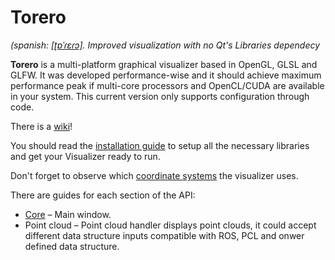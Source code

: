 
# Torero
*(spanish: [\[ʈɒˈɾɛɾɔ\]](https://translate.google.com/#es/de/Torero%20torea%20al%20toro%20en%20el%20toreo.). Improved visualization with no Qt's Libraries dependecy*

**Torero** is a multi-platform graphical visualizer based in OpenGL, GLSL and GLFW. It was developed performance-wise and it should achieve maximum performance peak if multi-core processors and OpenCL/CUDA are available in your system. This current version only supports configuration through code.

There is a [wiki](https://github.com/DroidDrive/torero/wiki)!

You should read the [installation guide](https://github.com/DroidDrive/torero/wiki/1-Installation-guide) to setup all the necessary libraries and get your Visualizer ready to run.

Don't forget to observe which [coordinate systems](https://github.com/DroidDrive/torero/wiki/2-Coordinate-systems) the visualizer uses.

There are guides for each section of the API:

  * [Core](https://github.com/DroidDrive/torero/wiki/3-Core) – Main window.
  * Point cloud – Point cloud handler displays point clouds, it could accept different data structure inputs compatible with ROS, PCL and onwer defined data structure.
